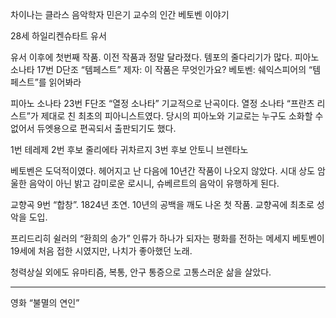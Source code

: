 차이나는 클라스 음악학자 민은기 교수의 인간 베토벤 이야기

28세
하일리켄슈타트 유서

유서 이후에 첫번째 작품. 이전 작품과 정말 달라졌다. 템포의 줄다리기가 많다.
피아노 소나타 17번 D단조 “템페스트”
제자: 이 작품은 무엇인가요?
베토벤: 쉐익스피어의 “템페스트”를 읽어봐라

피아노 소나타 23번 F단조 “열정 소나타”
기교적으로 난곡이다.
열정 소나타
“프란츠 리스트”가 제대로 친 최초의 피아니스트였다. 당시의 피아노와 기교로는 누구도 소화할 수 없어서 듀엣용으로 편곡되서 출판되기도 했다.

1번
테레제 
2번 후보
줄리에타 귀차르지
3번 후보
안토니 브렌타노

베토벤은 도덕적이였다. 헤어지고 난 다음에 10년간 작품이 나오지 않았다. 시대 상도 암울한 음악이 아닌 밝고 감미로운 로시니, 슈베르트의 음악이 유행하게 된다.

교향곡 9번 “합창”. 1824년 초연.
10년의 공백을 깨도 나온 첫 작품.
교향곡에 최초로 성악을 도입.

프리드리히 쉴러의 “환희의 송가”
인류가 하나가 되자는 평화를 전하는 메세지
베토벤이 19세에 처음 접한 시였지만, 
나치가 좋아했던 노래.

청력상실 외에도 유마티즘, 복통, 안구 통증으로 고통스러운 삶을 살았다.

----------
영화 “불멸의 연인”
